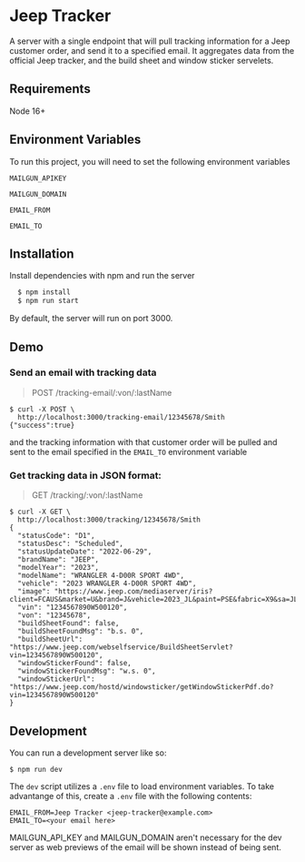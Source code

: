 # Jeep Tracker

A server with a single endpoint that will pull tracking information for a Jeep customer order, and send it to a specified email. It aggregates data from the official Jeep tracker, and the build sheet and window sticker servelets.

## Requirements

Node 16+

## Environment Variables

To run this project, you will need to set the following environment variables

`MAILGUN_APIKEY`

`MAILGUN_DOMAIN`

`EMAIL_FROM`

`EMAIL_TO`

## Installation

Install dependencies with npm and run the server

```bash
  $ npm install
  $ npm run start
```

By default, the server will run on port 3000.

## Demo

### Send an email with tracking data

> POST /tracking-email/:von/:lastName

```
$ curl -X POST \
  http://localhost:3000/tracking-email/12345678/Smith
{"success":true}
```

and the tracking information with that customer order will be pulled and sent to the email specified in the `EMAIL_TO` environment variable

### Get tracking data in JSON format:

> GET /tracking/:von/:lastName

```
$ curl -X GET \
  http://localhost:3000/tracking/12345678/Smith
{
  "statusCode": "D1",
  "statusDesc": "Scheduled",
  "statusUpdateDate": "2022-06-29",
  "brandName": "JEEP",
  "modelYear": "2023",
  "modelName": "WRANGLER 4-D00R SPORT 4WD",
  "vehicle": "2023 WRANGLER 4-D00R SPORT 4WD",
  "image": "https://www.jeep.com/mediaserver/iris?client=FCAUS&market=U&brand=J&vehicle=2023_JL&paint=PSE&fabric=X9&sa=JLJL74,2TW,23W,3V1,4AJ,4EA,4H4,4NU,4UQ,573,5N6,875P,894P,AAN,ACBP,ADAP,AJ1,BC1P,CS2P,CWAP,DBB,DEM,DSAP,ERC,GCDP,GFAP,GNCP,GTBP,GXDP,GXMP,HABP,HT1,JAJP,JHBP,JJ2P,JLPP,JMAP,JPHP,JPYP,LAYP,LMGP,LNVP,LPXP,LSAP,MBCP,MBUP,MDAP,MEFP,MS3P,MT6P,MW7P,NAS,NHAP,NZBP,R08P,RAA,RF5P,RF7P,RFJP,RFPP,RSDP,RTFP,SCJP,ST8P,TTPP,TZBP,WJPP,WLZ,X9BP,X9HP,XAAP,XANP,XHZP,XJGP,XRBP,YGN,ZBCP,ZBUP,ZPDP,ZPVP&pov=fronthero&width=714&height=300&bkgnd=transparent&resp=png",
  "vin": "1234567890W500120",
  "von": "12345678",
  "buildSheetFound": false,
  "buildSheetFoundMsg": "b.s. 0",
  "buildSheetUrl": "https://www.jeep.com/webselfservice/BuildSheetServlet?vin=1234567890W500120",
  "windowStickerFound": false,
  "windowStickerFoundMsg": "w.s. 0",
  "windowStickerUrl": "https://www.jeep.com/hostd/windowsticker/getWindowStickerPdf.do?vin=1234567890W500120"
}
```

## Development

You can run a development server like so:

```
$ npm run dev
```

The `dev` script utilizes a `.env` file to load environment variables. To take advantange of this, create a `.env` file with the following contents:

```
EMAIL_FROM=Jeep Tracker <jeep-tracker@example.com>
EMAIL_TO=<your email here>
```

MAILGUN_API_KEY and MAILGUN_DOMAIN aren't necessary for the dev server as web previews of the email will be shown instead of being sent.
